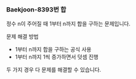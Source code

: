### Baekjoon-8393번 합

정수 n이 주어질 때 1부터 n까지 합을 구하는 문제입니다.

문제 해결 방법

-   1부터 n까지 합을 구하는 공식 사용
-   1부터 n까지 1씩 증가하면서 덧셈 진행

두 가지 경우 다 문제를 해결할 수 있습니다.
